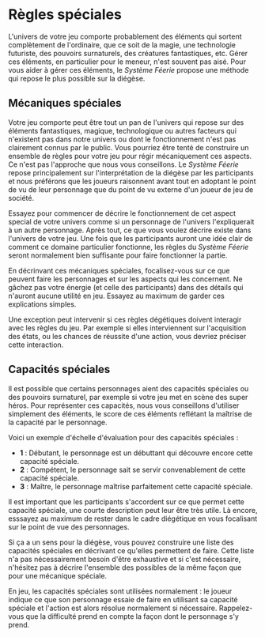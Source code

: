 # Règles spéciales

L'univers de votre jeu comporte probablement des éléments qui sortent complètement de l'ordinaire, que ce soit de la magie, une technologie futuriste, des pouvoirs surnaturels, des créatures fantastiques, etc. Gérer ces éléments, en particulier pour le meneur, n'est souvent pas aisé. Pour vous aider à gérer ces éléments, le *Système Féerie* propose une méthode qui repose le plus possible sur la diégèse.

## Mécaniques spéciales

Votre jeu comporte peut être tout un pan de l'univers qui repose sur des éléments fantastiques, magique, technologique ou autres facteurs qui n'existent pas dans notre univers ou dont le fonctionnement n'est pas clairement connus par le public. Vous pourriez être tenté de construire un ensemble de règles pour votre jeu pour régir mécaniquement ces aspects. Ce n'est pas l'approche que nous vous conseillons. Le *Système Féerie* repose principalement sur l'interprétation de la diégèse par les participants et nous préférons que les joueurs raisonnent avant tout en adoptant le point de vu de leur personnage que du point de vu externe d'un joueur de jeu de société.

Essayez pour commencer de décrire le fonctionnement de cet aspect special de votre univers comme si un personnage de l'univers l'expliquerait à un autre personnage. Après tout, ce que vous voulez décrire existe dans l'univers de votre jeu. Une fois que les participants auront une idée clair de comment ce domaine particulier fonctionne, les règles du *Système Féerie* seront normalement bien suffisante pour faire fonctionner la partie.

En décrinvant ces mécaniques spéciales, focalisez-vous sur ce que peuvent faire les personnages et sur les aspects qui les concernent. Ne gâchez pas votre énergie (et celle des participants) dans des détails qui n'auront aucune utilité en jeu. Essayez au maximum de garder ces explications simples.

Une exception peut intervenir si ces règles dégétiques doivent interagir avec les règles du jeu. Par exemple si elles interviennent sur l'acquisition des états, ou les chances de réussite d'une action, vous devriez préciser cette interaction.

## Capacités spéciales

Il est possible que certains personnages aient des capacités spéciales ou des pouvoirs surnaturel, par exemple si votre jeu met en scène des super héros. Pour représenter ces capacités, nous vous conseillons d'utiliser simplement des éléments, le score de ces éléments reflétant la maîtrise de la capacité par le personnage.

Voici un exemple d'échelle d'évaluation pour des capacités spéciales :
* **1** : Débutant, le personnage est un débuttant qui découvre encore cette capacité spéciale.
* **2** : Compétent, le personnage sait se servir convenablement de cette capacité spéciale.
* **3** : Maître, le personnage maîtrise parfaitement cette capacité spéciale.

Il est important que les participants s'accordent sur ce que permet cette capacité spéciale, une courte description peut leur être très utile. Là encore, esssayez au maximum de rester dans le cadre diégétique en vous focalisant sur le point de vue des personnages.

Si ça a un sens pour la diégèse, vous pouvez construire une liste des capacités spéciales en décrivant ce qu'elles permettent de faire. Cette liste n'a pas nécessairement besoin d'être exhaustive et si c'est nécessaire, n'hésitez pas à décrire l'ensemble des possibles de la même façon que pour une mécanique spéciale.

En jeu, les capacités spéciales sont utilisées normalement : le joueur indique ce que son personnage essaie de faire en utilisant sa capacité spéciale et l'action est alors résolue normalement si nécessaire. Rappelez-vous que la difficulté prend en compte la façon dont le personnage s'y prend.
